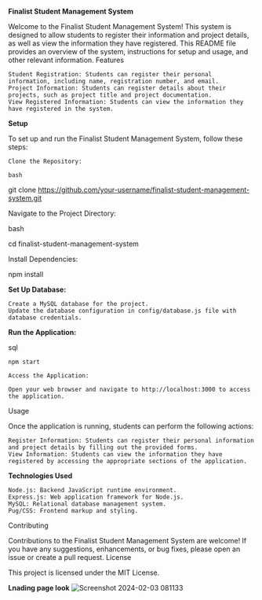 **Finalist Student Management System**

Welcome to the Finalist Student Management System! This system is designed to allow students to register their information and project details, as well as view the information they have registered.
This README file provides an overview of the system, instructions for setup and usage, and other relevant information.
Features

    Student Registration: Students can register their personal information, including name, registration number, and email.
    Project Information: Students can register details about their projects, such as project title and project documentation.
    View Registered Information: Students can view the information they have registered in the system.

**Setup**

To set up and run the Finalist Student Management System, follow these steps:

    Clone the Repository:

    bash

git clone https://github.com/your-username/finalist-student-management-system.git

Navigate to the Project Directory:

bash

cd finalist-student-management-system

Install Dependencies:

npm install

**Set Up Database:**

    Create a MySQL database for the project.
    Update the database configuration in config/database.js file with  database credentials.

**Run the Application:**

sql

    npm start

    Access the Application:

    Open your web browser and navigate to http://localhost:3000 to access the application.

Usage

Once the application is running, students can perform the following actions:

    Register Information: Students can register their personal information and project details by filling out the provided forms.
    View Information: Students can view the information they have registered by accessing the appropriate sections of the application.

**Technologies Used**

    Node.js: Backend JavaScript runtime environment.
    Express.js: Web application framework for Node.js.
    MySQL: Relational database management system.
    Pug/CSS: Frontend markup and styling.

Contributing

Contributions to the Finalist Student Management System are welcome! If you have any suggestions, enhancements, or bug fixes, please open an issue or create a pull request.
License

This project is licensed under the MIT License.


**Lnading page look**
![Screenshot 2024-02-03 081133](https://github.com/BassoSulle/Finalist-Project-Management-System--FPMS-/assets/104014821/6c99374a-67d9-4fc5-8b12-fc24a9a303b6)




